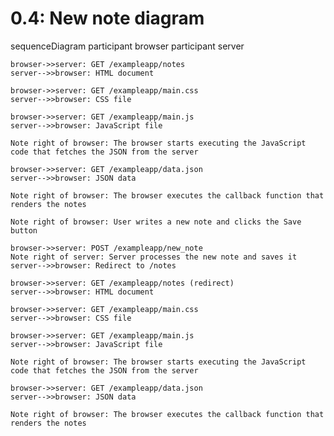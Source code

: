# 0.4: New note diagram

sequenceDiagram
participant browser
participant server

    browser->>server: GET /exampleapp/notes
    server-->>browser: HTML document

    browser->>server: GET /exampleapp/main.css
    server-->>browser: CSS file

    browser->>server: GET /exampleapp/main.js
    server-->>browser: JavaScript file

    Note right of browser: The browser starts executing the JavaScript code that fetches the JSON from the server

    browser->>server: GET /exampleapp/data.json
    server-->>browser: JSON data

    Note right of browser: The browser executes the callback function that renders the notes

    Note right of browser: User writes a new note and clicks the Save button

    browser->>server: POST /exampleapp/new_note
    Note right of server: Server processes the new note and saves it
    server-->>browser: Redirect to /notes

    browser->>server: GET /exampleapp/notes (redirect)
    server-->>browser: HTML document

    browser->>server: GET /exampleapp/main.css
    server-->>browser: CSS file

    browser->>server: GET /exampleapp/main.js
    server-->>browser: JavaScript file

    Note right of browser: The browser starts executing the JavaScript code that fetches the JSON from the server

    browser->>server: GET /exampleapp/data.json
    server-->>browser: JSON data

    Note right of browser: The browser executes the callback function that renders the notes
